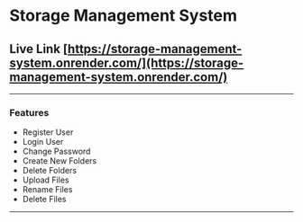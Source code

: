# Storage Management System
## Live Link [https://storage-management-system.onrender.com/](https://storage-management-system.onrender.com/)
---
### **Features**
- Register User
- Login User
- Change Password
- Create New Folders
- Delete Folders
- Upload Files
- Rename Files
- Delete Files
---
